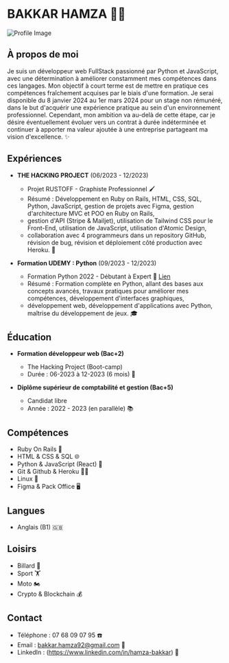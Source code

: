 # BAKKAR HAMZA 👨‍💻
![Profile Image](https://link-to-your-profile-image)

## À propos de moi
Je suis un développeur web FullStack passionné par Python et JavaScript, avec une détermination à améliorer constamment mes compétences dans ces langages. 
Mon objectif à court terme est de mettre en pratique ces compétences fraîchement acquises par le biais d'une formation. Je serai disponible du 8 janvier 2024 au 1er mars 2024 
pour un stage non rémunéré, dans le but d'acquérir une expérience pratique au sein d'un environnement professionnel. Cependant, mon ambition va au-delà de cette étape, 
car je désire éventuellement évoluer vers un contrat à durée indéterminée et continuer à apporter ma valeur ajoutée à une entreprise partageant ma vision d'excellence. ✨

## Expériences
- **THE HACKING PROJECT** (06/2023 - 12/2023)
  - Projet RUSTOFF - Graphiste Professionnel 🖌️
  - Résumé : Développement en Ruby on Rails, HTML, CSS, SQL, Python, JavaScript, gestion de projets avec Figma, gestion d'architecture MVC et POO en Ruby on Rails,
  - gestion d'API (Stripe & Mailjet), utilisation de Tailwind CSS pour le Front-End, utilisation de JavaScript, utilisation d'Atomic Design,
  - collaboration avec 4 programmeurs dans un repository GitHub, révision de bug, révision et déploiement côté production avec Heroku. 🚀

- **Formation UDEMY : Python** (09/2023 - 12/2023)
  - Formation Python 2022 - Débutant à Expert 🐍 [Lien](https://lien-vers-la-formation)
  - Résumé : Formation complète en Python, allant des bases aux concepts avancés, travaux pratiques pour améliorer mes compétences, développement d'interfaces graphiques,
  - développement web, développement d'applications avec Python, maîtrise du développement de jeux. 🎓

## Éducation
- **Formation développeur web (Bac+2)**
  - The Hacking Project (Boot-camp)
  - Durée : 06-2023 à 12-2023 (6 mois) 🎒

- **Diplôme supérieur de comptabilité et gestion (Bac+5)**
  - Candidat libre
  - Année : 2022 - 2023 (en parallèle) 📚

## Compétences
- Ruby On Rails 💎
- HTML & CSS & SQL 🌐
- Python & JavaScript (React) 🐍
- Git & Github & Heroku 🧑‍💻
- Linux 🐧
- Figma & Pack Office 🖥️

## Langues
- Anglais (B1) 🇬🇧

## Loisirs
- Billard 🎱
- Sport 🏋️
- Moto 🏍️
- Crypto & Blockchain 💰

## Contact
- Téléphone : 07 68 09 07 95 ☎️
- Email : bakkar.hamza92@gmail.com 📧
- LinkedIn : (https://www.linkedin.com/in/hamza-bakkar) 👥
